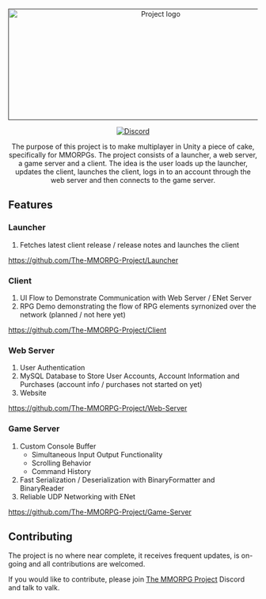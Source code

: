 <p align="center">
  <a href="" rel="noopener">
 <img width=600 height=225 src="https://i.imgur.com/FsnlF8g.png" alt="Project logo"></a>
</p>

<div align="center">

  [![Discord][discord]][discord-url]

</div>

<p align="center">The purpose of this project is to make multiplayer in Unity a piece of cake, specifically for MMORPGs. The project consists of a launcher, a web server, a game server and a client. The idea is the user loads up the launcher, updates the client, launches the client, logs in to an account through the web server and then connects to the game server.</p>

## Features
### Launcher
1. Fetches latest client release / release notes and launches the client

https://github.com/The-MMORPG-Project/Launcher

### Client

1. UI Flow to Demonstrate Communication with Web Server / ENet Server
2. RPG Demo demonstrating the flow of RPG elements syrnonized over the network (planned / not here yet)

https://github.com/The-MMORPG-Project/Client

### Web Server

1. User Authentication
2. MySQL Database to Store User Accounts, Account Information and Purchases (account info / purchases not started on yet)
3. Website

https://github.com/The-MMORPG-Project/Web-Server

### Game Server

1. Custom Console Buffer
    - Simultaneous Input Output Functionality
    - Scrolling Behavior
    - Command History
2. Fast Serialization / Deserialization with BinaryFormatter and BinaryReader
3. Reliable UDP Networking with ENet

https://github.com/The-MMORPG-Project/Game-Server

## Contributing

The project is no where near complete, it receives frequent updates, is on-going and all contributions are welcomed.

If you would like to contribute, please join [The MMORPG Project](https://discord.gg/W4Nk9gt) Discord and talk to valk.

<!-- BADGES -->
[discord]: https://img.shields.io/discord/717790645900673084.svg
<!-- Discord Link -->
[discord-url]: https://discord.gg/W4Nk9gt
